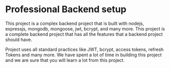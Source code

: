 # Professional Backend setup

This project is a complex backend project that is built with nodejs, expressjs, mongodb, mongoose, jwt, bcrypt, and many more. This project is a complete backend project that has all the features that a backend project should have.

Project uses all standard practices like JWT, bcrypt, access tokens, refresh Tokens and many more. We have spent a lot of time in building this project and we are sure that you will learn a lot from this project.

